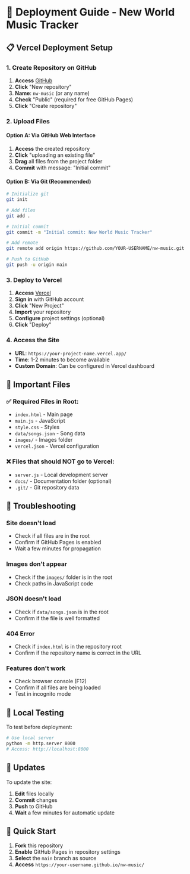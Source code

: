 # 🚀 Deployment Guide - New World Music Tracker

## 📋 Vercel Deployment Setup

### 1. Create Repository on GitHub

1. **Access** [GitHub](https://github.com)
2. **Click** "New repository"
3. **Name**: `nw-music` (or any name)
4. **Check** "Public" (required for free GitHub Pages)
5. **Click** "Create repository"

### 2. Upload Files

#### Option A: Via GitHub Web Interface
1. **Access** the created repository
2. **Click** "uploading an existing file"
3. **Drag** all files from the project folder
4. **Commit** with message: "Initial commit"

#### Option B: Via Git (Recommended)
```bash
# Initialize git
git init

# Add files
git add .

# Initial commit
git commit -m "Initial commit: New World Music Tracker"

# Add remote
git remote add origin https://github.com/YOUR-USERNAME/nw-music.git

# Push to GitHub
git push -u origin main
```

### 3. Deploy to Vercel

1. **Access** [Vercel](https://vercel.com)
2. **Sign in** with GitHub account
3. **Click** "New Project"
4. **Import** your repository
5. **Configure** project settings (optional)
6. **Click** "Deploy"

### 4. Access the Site

- **URL**: `https://your-project-name.vercel.app/`
- **Time**: 1-2 minutes to become available
- **Custom Domain**: Can be configured in Vercel dashboard

## 🔧 Important Files

### ✅ Required Files in Root:
- `index.html` - Main page
- `main.js` - JavaScript
- `style.css` - Styles
- `data/songs.json` - Song data
- `images/` - Images folder
- `vercel.json` - Vercel configuration

### ❌ Files that should NOT go to Vercel:
- `server.js` - Local development server
- `docs/` - Documentation folder (optional)
- `.git/` - Git repository data

## 🐛 Troubleshooting

### Site doesn't load
- Check if all files are in the root
- Confirm if GitHub Pages is enabled
- Wait a few minutes for propagation

### Images don't appear
- Check if the `images/` folder is in the root
- Check paths in JavaScript code

### JSON doesn't load
- Check if `data/songs.json` is in the root
- Confirm if the file is well formatted

### 404 Error
- Check if `index.html` is in the repository root
- Confirm if the repository name is correct in the URL

### Features don't work
- Check browser console (F12)
- Confirm if all files are being loaded
- Test in incognito mode

## 📱 Local Testing

To test before deployment:

```bash
# Use local server
python -m http.server 8000
# Access: http://localhost:8000
```

## 🔄 Updates

To update the site:
1. **Edit** files locally
2. **Commit** changes
3. **Push** to GitHub
4. **Wait** a few minutes for automatic update

## 🚀 Quick Start

1. **Fork** this repository
2. **Enable** GitHub Pages in repository settings
3. **Select** the `main` branch as source
4. **Access** `https://your-username.github.io/nw-music/`
